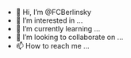 - 👋 Hi, I’m @FCBerlinsky
- 👀 I’m interested in ...
- 🌱 I’m currently learning ...
- 💞️ I’m looking to collaborate on ...
- 📫 How to reach me ...

<!---
FCBerlinsky/FCBerlinsky is a ✨ special ✨ repository because its `README.md` (this file) appears on your GitHub profile.
You can click the Preview link to take a look at your changes.
--->
